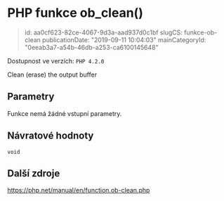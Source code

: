 PHP funkce ob_clean()
=====================

> id: aa0cf623-82ce-4067-9d3a-aad937d0c1bf
> slugCS: funkce-ob-clean
> publicationDate: "2019-09-11 10:04:03"
> mainCategoryId: "0eeab3a7-a54b-46db-a253-ca6100145648"

Dostupnost ve verzích: `PHP 4.2.0`

Clean (erase) the output buffer


Parametry
--------------

Funkce nemá žádné vstupní parametry.

Návratové hodnoty
----------------

`void`



Další zdroje
------------

https://php.net/manual/en/function.ob-clean.php
